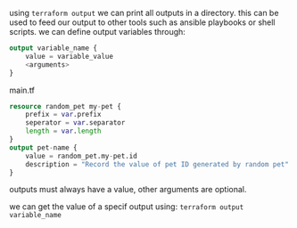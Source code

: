 
using `terraform output` we can print all outputs in a directory.
this can be used to feed our output to other tools such as ansible playbooks or shell scripts.
we can define output variables through:
```tf
output variable_name {
	value = variable_value
	<arguments>
}
```
main.tf
```tf
resource random_pet my-pet {
	prefix = var.prefix
	seperator = var.separator
	length = var.length
}
output pet-name {
	value = random_pet.my-pet.id
	description = "Record the value of pet ID generated by random pet"
}
```

outputs must always have a value, other arguments are optional.

we can get the value of a specif output using:
`terraform output variable_name`